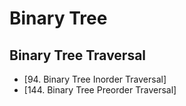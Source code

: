 # Binary Tree 

## Binary Tree Traversal

* [94. Binary Tree Inorder Traversal]
* [144. Binary Tree Preorder Traversal]
